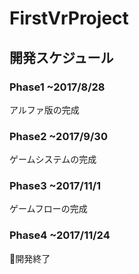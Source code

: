# FirstVrProject
## 開発スケジュール
### Phase1 ~2017/8/28
アルファ版の完成
### Phase2 ~2017/9/30
ゲームシステムの完成
### Phase3 ~2017/11/1
ゲームフローの完成
### Phase4 ~2017/11/24
開発終了